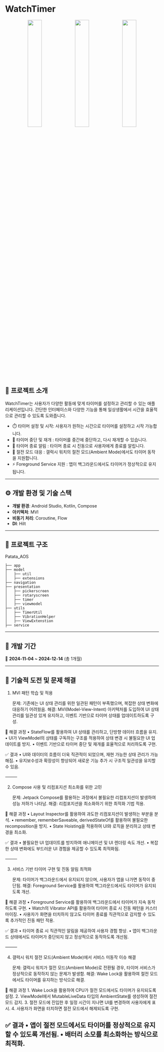 # WatchTimer
<div align="center">
  <img src="https://github.com/user-attachments/assets/30a4d01d-859e-49ce-a4b5-a24b6b9ab4b7" width="30%" />
  <img src="https://github.com/user-attachments/assets/95a5bf44-04bb-4134-a901-2a8609f9606d" width="30%" />
  <img src="https://github.com/user-attachments/assets/3d252646-9016-4ebb-b5d4-5bf818e399c0" width="30%" />
</div>

## **📌 프로젝트 소개**
WatchTimer는 사용자가 다양한 활동에 맞게 타이머를 설정하고 관리할 수 있는 애플리케이션입니다. 간단한 인터페이스와 다양한 기능을 통해 일상생활에서 시간을 효율적으로 관리할 수 있도록 도와줍니다.

- ⏱️ 타이머 설정 및 시작: 사용자가 원하는 시간으로 타이머를 설정하고 시작 가능합니다.
- 🔄 타이머 중단 및 재개 : 타이머를 중간에 중단하고, 다시 재개할 수 있습니다.
- 🔔 타이머 종료 알림 : 타이머 종료 시 진동으로 사용자에게 종료를 알립니다.
- 🏃 절전 모드 대응 : 갤럭시 워치의 절전 모드(Ambient Mode)에서도 타이머 동작을 지원합니다.
- ⚡ Foreground Service 지원 : 앱이 백그라운드에서도 타이머가 정상적으로 유지됩니다.

---

## **⚙️ 개발 환경 및 기술 스택**
- **개발 환경**: Android Studio, Kotlin, Compose
- **아키텍처**: MVI
- **비동기 처리**: Coroutine, Flow
- **DI**: Hilt

---

## **📂 프로젝트 구조**
Patata_AOS
```
├── app
├── model
│   ├── util
│   ├── extensions
├── navigation
├── presentation
│   ├── pickerscreen
│   ├── rotaryscreen
│   ├── timer
│   ├── viewmodel
├── utils
│   ├── TimerUtil
│   ├── VibrationHelper
│   ├── ViewExtenstion
├── service
```

---

## **📆 개발 기간**
📅 **2024-11-04 ~ 2024-12-14** (총 1개월)

---

## **🚀 기술적 도전 및 문제 해결**

1. MVI 패턴 학습 및 적용

	문제: 기존에는 UI 상태 관리를 위한 일관된 패턴이 부족했으며, 복잡한 상태 변화에 대응하기 어려웠음.
해결: MVI(Model-View-Intent) 아키텍처를 도입하여 UI 상태 관리를 일관성 있게 유지하고, 이벤트 기반으로 타이머 상태를 업데이트하도록 구성.

🔹 해결 과정
	•	StateFlow를 활용하여 UI 상태를 관리하고, 단방향 데이터 흐름을 유지.
	•	UI가 ViewModel의 상태를 구독하는 구조를 적용하여 상태 변경 시 불필요한 UI 업데이트를 방지.
	•	이벤트 기반으로 타이머 중단 및 재개를 효율적으로 처리하도록 구현.

✅ 결과
	•	UI와 데이터의 흐름이 더욱 직관적이 되었으며, 재현 가능한 상태 관리가 가능해짐.
	•	유지보수성과 확장성이 향상되어 새로운 기능 추가 시 구조적 일관성을 유지할 수 있음.

⸻

2. Compose 사용 및 리컴포지션 최소화를 위한 고민

	문제: Jetpack Compose를 활용하는 과정에서 불필요한 리컴포지션이 발생하여 성능 저하가 나타남.
해결: 리컴포지션을 최소화하기 위한 최적화 기법 적용.

🔹 해결 과정
	•	Layout Inspector를 활용하여 과도한 리컴포지션이 발생하는 부분을 분석.
	•	remember, rememberSaveable, derivedStateOf를 활용하여 불필요한 recomposition을 방지.
	•	State Hoisting을 적용하여 UI와 로직을 분리하고 상태 변경을 최소화.

✅ 결과
	•	불필요한 UI 업데이트를 방지하여 애니메이션 및 UI 렌더링 속도 개선.
	•	복잡한 상태 변화에도 부드러운 UI 경험을 제공할 수 있도록 최적화됨.

⸻

3. 서비스 기반 타이머 구현 및 진동 알림 최적화

	문제: 타이머가 백그라운드에서 유지되지 않으며, 사용자가 앱을 나가면 동작이 중단됨.
해결: Foreground Service를 활용하여 백그라운드에서도 타이머가 유지되도록 개선.

🔹 해결 과정
	•	Foreground Service를 활용하여 백그라운드에서 타이머가 지속 동작하도록 구현.
	•	Watch의 Vibrator API를 활용하여 타이머 종료 시 진동 패턴을 커스터마이징.
	•	사용자가 화면을 터치하지 않고도 타이머 종료를 직관적으로 감지할 수 있도록 추가적인 진동 패턴 적용.

✅ 결과
	•	타이머 종료 시 직관적인 알림을 제공하여 사용자 경험 향상.
	•	앱이 백그라운드 상태에서도 타이머가 중단되지 않고 정상적으로 동작하도록 개선됨.

⸻

4. 갤럭시 워치 절전 모드(Ambient Mode)에서 서비스 미동작 이슈 해결

	문제: 갤럭시 워치가 절전 모드(Ambient Mode)로 전환될 경우, 타이머 서비스가 정상적으로 동작하지 않는 문제가 발생함.
해결: Wake Lock을 활용하여 절전 모드에서도 타이머를 유지하는 방식으로 해결.

🔹 해결 과정
	1.	Wake Lock을 활용하여 CPU가 절전 모드에서도 타이머가 유지되도록 설정.
	2.	ViewModel에서 MutableLiveData 타입의 AmbientState를 생성하여 절전 모드 감지.
	3.	절전 모드에 진입한 후 일정 시간이 지나면 UI를 변경하여 사용자에게 표시.
	4.	사용자가 화면을 터치하면 절전 모드에서 해제되도록 구현.

✅ 결과
	•	앱이 절전 모드에서도 타이머를 정상적으로 유지할 수 있도록 개선됨.
	•	배터리 소모를 최소화하는 방식으로 최적화.
---
